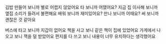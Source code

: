 김밥 만들어 보니까 별로 어렵지 않았어요
타 보니까 어땠어요?
지금 집 이사해 보니까 옆집 소리가 들려서 불편해요
배워 보니까 재미있어요?
만나 보니까 어때요?
써 보니까 괜찮은 것 같아요

버스에 타고 보니까 지갑이 없어요
책을 사고 보니 같은 책이 집에 있었어요
가게에서 나오고 보니 잭을 덜 받았어요
편지를 다 쓰고 보니 내용이 너무 유치하다는 생각했어요
